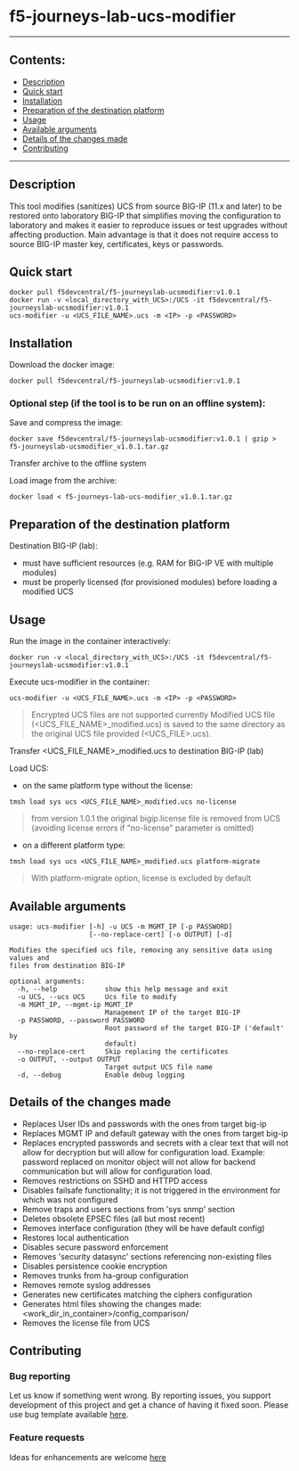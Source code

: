 # f5-journeys-lab-ucs-modifier

----
## Contents:
- [Description](#description)
- [Quick start](#quick-start)
- [Installation](#installation)
- [Preparation of the destination platform](#preparation-of-the-destiantion-platform)
- [Usage](#usage)
- [Available arguments](##available-arguments)
- [Details of the changes made](#details-of-the-changes-made)
- [Contributing](#contributing)

----
## Description
This tool modifies (sanitizes) UCS from source BIG-IP (11.x and later) to be restored onto laboratory BIG-IP that simplifies moving the configuration to laboratory and makes it easier to reproduce issues or test upgrades without affecting production.
Main advantage is that it does not require access to source BIG-IP master key, certificates, keys or passwords.

## Quick start

```
docker pull f5devcentral/f5-journeyslab-ucsmodifier:v1.0.1
docker run -v <local_directory_with_UCS>:/UCS -it f5devcentral/f5-journeyslab-ucsmodifier:v1.0.1
ucs-modifier -u <UCS_FILE_NAME>.ucs -m <IP> -p <PASSWORD>
```

## Installation

Download the docker image:
```
docker pull f5devcentral/f5-journeyslab-ucsmodifier:v1.0.1
```

### Optional step (if the tool is to be run on an offline system):

Save and compress the image:
```
docker save f5devcentral/f5-journeyslab-ucsmodifier:v1.0.1 | gzip > f5-journeyslab-ucsmodifier_v1.0.1.tar.gz
```

Transfer archive to the offline system

Load image from the archive:
```
docker load < f5-journeys-lab-ucs-modifier_v1.0.1.tar.gz
```

## Preparation of the destination platform

Destination BIG-IP (lab):
+ must have sufficient resources (e.g. RAM for BIG-IP VE with multiple modules)
+ must be properly licensed (for provisioned modules) before loading a modified UCS

## Usage

Run the image in the container interactively:
```
docker run -v <local_directory_with_UCS>:/UCS -it f5devcentral/f5-journeyslab-ucsmodifier:v1.0.1
```

Execute ucs-modifier in the container:
```
ucs-modifier -u <UCS_FILE_NAME>.ucs -m <IP> -p <PASSWORD>
```
> Encrypted UCS files are not supported currently
> Modified UCS file (<UCS_FILE_NAME>_modified.ucs) is saved to the same directory as the original UCS file provided (<UCS_FILE>.ucs).

Transfer <UCS_FILE_NAME>_modified.ucs to destination BIG-IP (lab)

Load UCS:

+ on the same platform type without the license:
```
tmsh load sys ucs <UCS_FILE_NAME>_modified.ucs no-license
```
> from version 1.0.1 the original bigip.license file is removed from UCS (avoiding license errors if "no-license" parameter is omitted)

+ on a different platform type:
```
tmsh load sys ucs <UCS_FILE_NAME>_modified.ucs platform-migrate
```
> With platform-migrate option, license is excluded by default

## Available arguments
```
usage: ucs-modifier [-h] -u UCS -m MGMT_IP [-p PASSWORD]
                    [--no-replace-cert] [-o OUTPUT] [-d]

Modifies the specified ucs file, removing any sensitive data using values and
files from destination BIG-IP

optional arguments:
  -h, --help            show this help message and exit
  -u UCS, --ucs UCS     Ucs file to modify
  -m MGMT_IP, --mgmt-ip MGMT_IP
                        Management IP of the target BIG-IP
  -p PASSWORD, --password PASSWORD
                        Root password of the target BIG-IP ('default' by
                        default)
  --no-replace-cert     Skip replacing the certificates
  -o OUTPUT, --output OUTPUT
                        Target output UCS file name
  -d, --debug           Enable debug logging
```

## Details of the changes made
+ Replaces User IDs and passwords with the ones from target big-ip
+ Replaces MGMT IP and default gateway with the ones from target big-ip
+ Replaces encrypted passwords and secrets with a clear text that will not allow for decryption but will allow for configuration load. Example: password replaced on monitor object will not allow for backend communication but will allow for configuration load.
+ Removes restrictions on SSHD and HTTPD access
+ Disables failsafe functionality; it is not triggered in the environment for which was not configured
+ Remove traps and users sections from 'sys snmp' section
+ Deletes obsolete EPSEC files (all but most recent)
+ Removes interface configuration (they will be have default config)
+ Restores local authentication
+ Disables secure password enforcement
+ Removes 'security datasync' sections referencing non-existing files
+ Disables persistence cookie encryption
+ Removes trunks from ha-group configuration
+ Removes remote syslog addresses
+ Generates new certificates matching the ciphers configuration
+ Generates html files showing the changes made: <work_dir_in_container>/config_comparison/
+ Removes the license file from UCS

## Contributing

### Bug reporting

Let us know if something went wrong. By reporting issues, you support development of this project and get a chance of having it fixed soon.
Please use bug template available [here](https://github.com/f5devcentral/f5-journeys-lab-ucs-modifier/issues/new?assignees=&labels=&template=bug_report.md&title=%5BBUG%5D).

### Feature requests

Ideas for enhancements are welcome [here](https://github.com/f5devcentral/f5-journeys-lab-ucs-modifier/issues/new?assignees=&labels=&template=feature_request.md&title=%5BFEAT%5D)
